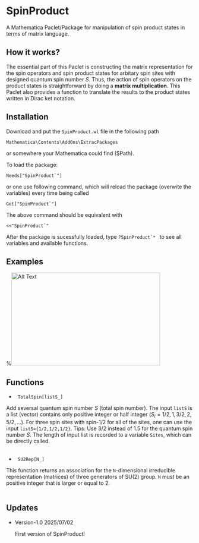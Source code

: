 # SpinProduct
A Mathematica Paclet/Package for manipulation of spin product states in terms of matrix language.


## How it works?

The essential part of this Paclet is constructing the matrix representation for the spin operators and spin product states for arbitary spin sites with designed quantum spin number $S$. Thus, the action of spin operators on the product states is straightforward by doing a **matrix multiplication**. This Paclet also provides a function to translate the results to the product states written in Dirac ket notation. 


## Installation

Download and put the ```SpinProduct.wl``` file in the following path
```
Mathematica\Contents\AddOns\ExtracPackages
```
or somewhere your Mathematica could find ($Path).

To load the package:
```
Needs["SpinProduct`"]
```
or one use following command, which will reload the package (overwite the variables) every time being called

```Get["SpinProduct`"] ```

The above command should be equivalent with
```
<<"SpinProduct`"
```
After the package is sucessfully loaded, type ```?SpinProduct`* ``` to see all variables and available functions.

## Examples

%<img src="./Demo/FindGSres2.png" alt="Alt Text" width="400" height="250">

## Functions

 * ``` TotalSpin[listS_]```

 Add seversal quantum spin number $S$ (total spin number). The input ```listS``` is a list (vector) contains only positive integer or half integer $(S_i=1/2,1,3/2,2,5/2,...)$. For three spin sites with spin-1/2 for all of the sites, one can use the input ```listS={1/2,1/2,1/2}```. Tips: Use 3/2 instead of 1.5 for the quantum spin number $S$. The length of input list is recorded to a variable ```Sites```, which can be directly called.
 <br/><br/>

 * ``` SU2Rep[N_]```

This function returns an association for the ```N```-dimensional irreducible representation (matrices) of three generators of SU(2) group. ```N``` must be an positive integer that is larger or equal to 2.
<br/><br/>


## Updates

* Version-1.0 2025/07/02
  
  First version of SpinProduct!
